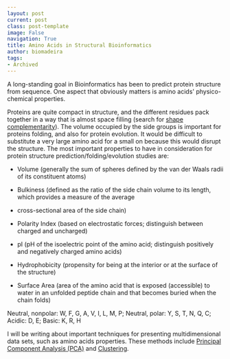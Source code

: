 ```yaml
---
layout: post
current: post
class: post-template
image: False
navigation: True
title: Amino Acids in Structural Bioinformatics
author: biomadeira
tags:
- Archived
---
```


A long-standing goal in Bioinformatics has been to predict protein structure from sequence. One aspect that 
obviously matters is amino acids' physico-chemical properties.

Proteins are quite compact in structure, and the different residues pack together in a way that is almost space 
filling (search for [shape complementarity](http://www.ncbi.nlm.nih.gov/pubmed/18837463)). The volume occupied
by the side groups is important for proteins folding, and also for protein evolution. It would be difficult to
substitute a very large amino acid for a small on because this would disrupt the structure. The most important
properties to have in consideration for protein structure prediction/folding/evolution studies are:

* Volume (generally the sum of spheres defined by the van der Waals radii of its constituent atoms)

* Bulkiness (defined as the ratio of the side chain volume to its length, which provides a measure of the average 
* cross-sectional area of the side chain)

* Polarity Index (based on electrostatic forces; distinguish between charged and uncharged)

* pI (pH of the isoelectric point of the amino acid; distinguish positively and negatively charged amino acids)

* Hydrophobicity (propensity for being at the interior or at the surface of the structure)

* Surface Area (area of the amino acid that is exposed (accessible) to water in an unfolded peptide chain and that
becomes buried when the chain folds)

Neutral, nonpolar: W, F, G,  A, V,  I, L, M, P; Neutral, polar: Y, S, T, N, Q, C; Acidic: D, E; Basic: K, R, H

I will be writing about important techniques for presenting multidimensional data sets, such as amino acids properties. 
These methods include [Principal Component Analysis (PCA)](http://en.wikipedia.org/wiki/Principal_component_analysis) 
and [Clustering](http://en.wikipedia.org/wiki/Cluster_analysis).


